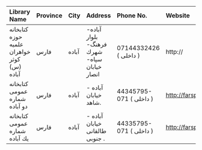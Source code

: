 | Library Name                               | Province   | City   | Address                                                                | Phone No.               | Website          |
|:-------------------------------------------|:-----------|:-------|:-----------------------------------------------------------------------|:------------------------|:-----------------|
| کتابخانه حوزه علمیه خواهران کوثر (س) آباده | فارس       | آباده  | آباده- بلوار فرهنگ- شهرك سپاه- خیابان انصار                            | 07144332426 ( داخلی  )  | http://          |
| كتابخانه عمومی شماره دو آباده              | فارس       | آباده  | آباده - خیابان شاهد.                                                   | 44345795-071 ( داخلی  ) | http://farspl.ir |
| كتابخانه عمومی شماره یك آباده              | فارس       | آباده  | آباده - خیابان طالقانی جنوبی .                                         | 44335795-071 ( داخلی  ) | http://farspl.ir |